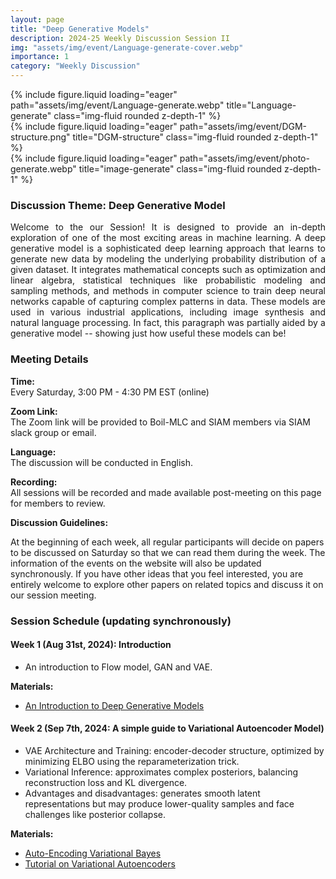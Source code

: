 ```yaml
---
layout: page
title: "Deep Generative Models"
description: 2024-25 Weekly Discussion Session II
img: "assets/img/event/Language-generate-cover.webp"
importance: 1
category: "Weekly Discussion"
---
```

<div class="row">
    <div class="col-sm mt-3 mt-md-0">
        {% include figure.liquid loading="eager" path="assets/img/event/Language-generate.webp" title="Language-generate" class="img-fluid rounded z-depth-1" %}
    </div>
    <div class="col-sm mt-3 mt-md-0">
        {% include figure.liquid loading="eager" path="assets/img/event/DGM-structure.png" title="DGM-structure" class="img-fluid rounded z-depth-1" %}
    </div>
    <div class="col-sm mt-3 mt-md-0">
        {% include figure.liquid loading="eager" path="assets/img/event/photo-generate.webp" title="image-generate" class="img-fluid rounded z-depth-1" %}
    </div>
</div>

### Discussion Theme: Deep Generative Model

<p style="text-align: justify;">Welcome to the our Session! It is designed to provide an in-depth exploration of one of the most exciting areas in machine learning. A deep generative model is a sophisticated deep learning approach that learns to generate new data by modeling the underlying probability distribution of a given dataset. It integrates mathematical concepts such as optimization and linear algebra, statistical techniques like probabilistic modeling and sampling methods, and methods in computer science to train deep neural networks capable of capturing complex patterns in data. These models are used in various industrial applications, including image synthesis and natural language processing. In fact, this paragraph was partially aided by a generative model -- showing just how useful these models can be!</p>

### Meeting Details

**Time:**  
Every Saturday, 3:00 PM - 4:30 PM EST (online)

**Zoom Link:**  
The Zoom link will be provided to Boil-MLC and SIAM members via SIAM slack group or email.

**Language:**  
The discussion will be conducted in English.

**Recording:**  
All sessions will be recorded and made available post-meeting on this page for members to review.

**Discussion Guidelines:**  

At the beginning of each week, all regular participants will decide on papers to be discussed on Saturday so that we can read them during the week. The information of the events on the website will also be updated synchronously. If you have other ideas that you feel interested, you are entirely welcome to explore other papers on related topics and discuss it on our session meeting.

### Session Schedule (updating synchronously)

#### Week 1 (Aug 31st, 2024): Introduction 
- An introduction to Flow model, GAN and VAE.

**Materials:**
- [An Introduction to Deep Generative Models](https://arxiv.org/pdf/2103.05180)

#### Week 2 (Sep 7th, 2024: A simple guide to Variational Autoencoder Model)
- VAE Architecture and Training: encoder-decoder structure, optimized by minimizing ELBO using the reparameterization trick.
- Variational Inference: approximates complex posteriors, balancing reconstruction loss and KL divergence.
- Advantages and disadvantages: generates smooth latent representations but may produce lower-quality samples and face challenges like posterior collapse.

**Materials:**
- [Auto-Encoding Variational Bayes](https://arxiv.org/pdf/1312.6114)
- [Tutorial on Variational Autoencoders](https://arxiv.org/pdf/1606.05908)


